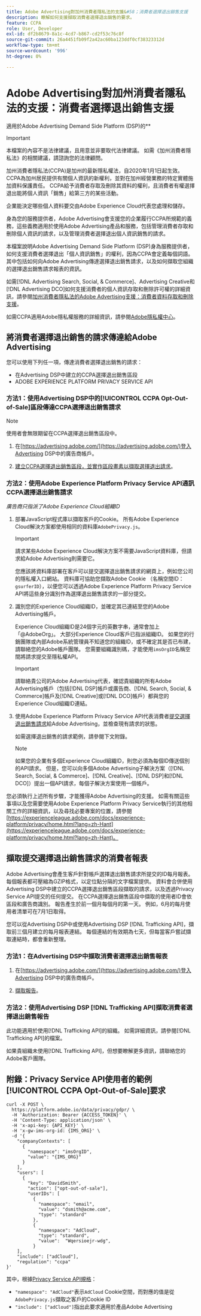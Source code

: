 ```yaml
---
title: Adobe Advertising對加州消費者隱私法的支援&#58；消費者選擇退出銷售支援
description: 瞭解如何支援擷取消費者選擇退出銷售的要求。
feature: CCPA
role: User, Developer
exl-id: df2b8679-8a1c-4cd7-b867-cd2f53c76c8f
source-git-commit: 26a4451fb09f2a42ac60ba123ddf0cf38323312d
workflow-type: tm+mt
source-wordcount: '996'
ht-degree: 0%

---
```


# Adobe Advertising對加州消費者隱私法的支援：消費者選擇退出銷售支援

適用於Adobe Advertising Demand Side Platform (DSP)的&#x200B;**

>[!IMPORTANT]
>
>本檔案的內容不是法律建議，且用意並非要取代法律建議。 如需《加州消費者隱私法》的相關建議，請諮詢您的法律顧問。

加州消費者隱私法(CCPA)是加州的最新隱私權法，自2020年1月1日起生效。 CCPA為加州居民提供有關個人資訊的新權利，並對在加州經營業務的特定實體施加資料保護責任。 CCPA給予消費者存取及刪除其資料的權利，且消費者有權選擇退出能將個人資訊「銷售」給第三方的某些活動。

企業能決定哪些個人資料要交由Adobe Experience Cloud代表您處理和儲存。

身為您的服務提供者，Adobe Advertising會支援您的企業履行CCPA所規範的義務，這些義務適用於使用Adobe Advertising產品和服務，包括管理消費者存取和刪除個人資訊的請求，以及管理消費者選擇退出個人資訊銷售的請求。

本檔案說明Adobe Advertising Demand Side Platform (DSP)身為服務提供者，如何支援消費者選擇退出「個人資訊銷售」的權利，因為CCPA會定義每個詞語。 其中包括如何向Adobe Advertising傳達選擇退出銷售請求，以及如何擷取您組織的選擇退出銷售請求報表的資訊。

如需[!DNL Advertising Search, Social, & Commerce]、Advertising Creative和[!DNL Advertising DCO]如何支援消費者的個人資訊存取和刪除許可權的詳細資訊，請參閱[加州消費者隱私法的Adobe Advertising支援：消費者資料存取和刪除支援](/help/privacy/ccpa/ccpa-access-delete.md)。

如需CCPA適用Adobe隱私權服務的詳細資訊，請參閱[Adobe隱私權中心](https://www.adobe.com/privacy/ccpa.html)。

## 將消費者選擇退出銷售的請求傳達給Adobe Advertising

您可以使用下列任一項，傳達消費者選擇退出銷售的請求：

* 在Advertising DSP中建立的CCPA選擇退出銷售區段
* ADOBE EXPERIENCE PLATFORM PRIVACY SERVICE API

### 方法1：使用Advertising DSP中的[!UICONTROL CCPA Opt-Out-of-Sale]區段傳達CCPA選擇退出銷售請求

>[!NOTE]
>
>使用者會無限期留在CCPA選擇退出銷售區段中。

1. 在[https://advertising.adobe.com/](https://advertising.adobe.com/)登入Advertising DSP中的廣告商帳戶。

1. [建立CCPA選擇退出銷售區段，並實作區段畫素以擷取選擇退出請求](/help/dsp/audiences/ccpa-opt-out-segment-create.md)。

### 方法2：使用Adobe Experience Platform Privacy Service API通訊CCPA選擇退出銷售請求

*廣告商只指派了Adobe Experience Cloud組織ID*

1. 部署JavaScript程式庫以擷取客戶的Cookie。 所有Adobe Experience Cloud解決方案都使用相同的資料庫`AdobePrivacy.js`。

   >[!IMPORTANT]
   >
   >請求某些Adobe Experience Cloud解決方案不需要JavaScript資料庫，但請求給Adobe Advertising則需要它。

   您應該將資料庫部署在客戶可以提交選擇退出銷售請求的網頁上，例如您公司的隱私權入口網站。 資料庫可協助您擷取Adobe Cookie （名稱空間ID： `gsurferID`），以便您可以透過Adobe Experience Platform Privacy Service API將這些身分識別作為選擇退出銷售請求的一部分提交。

1. 識別您的Experience Cloud組織ID，並確定其已連結至您的Adobe Advertising帳戶。

   Experience Cloud組織ID是24個字元的英數字串，通常會加上「@AdobeOrg」。 大部分Experience Cloud客戶已指派組織ID。 如果您的行銷團隊或內部Adobe系統管理員不知道您的組織ID，或不確定其是否已布建，請聯絡您的Adobe帳戶團隊。 您需要組織識別碼，才能使用`imsOrgID`名稱空間將請求提交至隱私權API。

   >[!IMPORTANT]
   >
   >請聯絡貴公司的Adobe Advertising代表，確認貴組織的所有Adobe Advertising帳戶（包括[!DNL DSP]帳戶或廣告商、[!DNL Search, Social, & Commerce]帳戶及[!DNL Creative]或[!DNL DCO]帳戶）都與您的Experience Cloud組織ID連結。

1. 使用Adobe Experience Platform Privacy Service API代表消費者[提交選擇退出銷售請求](https://experienceleague.adobe.com/docs/experience-platform/privacy/api/consent.html?lang=zh-Hant)給Adobe Advertising，並檢查現有請求的狀態。

   如需選擇退出銷售的請求範例，請參閱下文附錄。

   >[!NOTE]
   >
   >如果您的企業有多個Experience Cloud組織ID，則您必須為每個ID傳送個別的API請求。 但是，您可以向多個Adobe Advertising子解決方案（[!DNL Search, Social, & Commerce]、[!DNL Creative]、[!DNL DSP]和[!DNL DCO]）提出一個API請求，每個子解決方案使用一個帳戶。

您必須執行上述所有步驟，才能獲得Adobe Advertising的支援。 如需有關這些事項以及您需要使用Adobe Experience Platform Privacy Service執行的其他相關工作的詳細資訊，以及尋找必要專案的位置，請參閱[https://experienceleague.adobe.com/docs/experience-platform/privacy/home.html?lang=zh-Hant](https://experienceleague.adobe.com/docs/experience-platform/privacy/home.html?lang=zh-Hant)。

## 擷取提交選擇退出銷售請求的消費者報表

Adobe Advertising會產生客戶針對帳戶選擇退出銷售請求所提交的ID每月報表。 每個報表都可壓縮為GZIP格式，以定位點分隔的文字檔案提供。 資料會合併使用Advertising DSP中建立的CCPA選擇退出銷售區段擷取的請求，以及透過Privacy Service API提交的任何提交。 在CCPA選擇退出銷售區段中擷取的使用者ID會依區段和廣告商識別。 報告產生於前一個月每個月的第一天。 例如，6月的每月使用者清單可在7月1日取得。

您可以從Advertising DSP中或使用Advertising DSP [!DNL Trafficking API]，擷取前三個月建立的每月報表連結。 每個連結的有效期為七天，但每當客戶嘗試擷取連結時，都會重新整理。

### 方法1：在Advertising DSP中擷取消費者選擇退出銷售報表

1. 在[https://advertising.adobe.com/](https://advertising.adobe.com/)登入Advertising DSP中的廣告商帳戶。

1. [擷取報告](/help/dsp/audiences/ccpa-opt-out-segment-report-retrieve.md)。

### 方法2：使用Advertising DSP [!DNL Trafficking API]擷取消費者選擇退出銷售報告

此功能適用於使用[!DNL Trafficking API]的組織。 如需詳細資訊，請參閱[!DNL Trafficking API]的檔案。<!-- Add link to API doc once it's published. -->

如果貴組織未使用[!DNL Trafficking API]，但想要瞭解更多資訊，請聯絡您的Adobe客戶團隊。

## 附錄：Privacy Service API使用者的範例[!UICONTROL CCPA Opt-Out-of-Sale]要求

```
curl -X POST \
  https://platform.adobe.io/data/privacy/gdpr/ \
  -H 'Authorization: Bearer {ACCESS_TOKEN}' \
  -H 'Content-Type: application/json' \
  -H 'x-api-key: {API_KEY}' \
  -H 'x-gw-ims-org-id: {IMS_ORG}' \
  -d '{
    "companyContexts": [
      {
        "namespace": "imsOrgID",
        "value": "{IMS_ORG}"
      }
    ],
    "users": [
      {
        "key": "DavidSmith",
        "action": ["opt-out-of-sale"],
        "userIDs": [
          {
            "namespace": "email",
            "value": "dsmith@acme.com",
            "type": "standard"
          },
          {
            "namespace": "AdCloud",
            "type": "standard",
            "value":  "Wqersioejr-wdg",
          }
    ],
    "include": ["adCloud"],
    "regulation": "ccpa"
}'
```

其中，根據[Privacy Service API規格](https://experienceleague.adobe.com/zh-hant/docs/experience-platform/privacy/api/appendix)：

* `"namespace": "AdCloud"`表示`AdCloud` Cookie空間，而對應的值是從`AdobePrivacy.js`擷取之客戶的Cookie ID
* `"include": ["adCloud"]`指出此要求適用於產品Adobe Advertising
